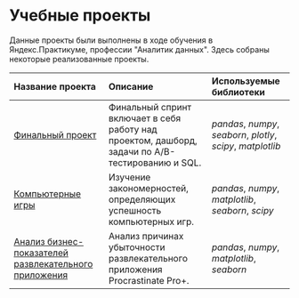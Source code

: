 # Учебные проекты
Данные проекты были выполнены в ходе обучения в Яндекс.Практикуме, профессии "Аналитик данных".
Здесь собраны некоторые реализованные проекты.

| Название проекта | Описание | Используемые библиотеки | 
| :---------------------- | :---------------------- | :---------------------- |
| [Финальный проект](https://github.com/SvetaLS/Data-Analyst/tree/main/Final%20Project) | Финальный спринт включает в себя работу над проектом, дашборд, задачи по A/B-тестированию и SQL.| *pandas*, *numpy*, *seaborn*, *plotly*, *scipy*, *matplotlib* |
|[Компьютерные игры](https://github.com/SvetaLS/Data-Analyst/tree/main/Games)| Изучение закономерностей, определяющих успешность компьютерных игр.  | *pandas*, *numpy*, *matplotlib*, *seaborn*, *scipy* |
|[Анализ бизнес-показателей развлекательного приложения](https://github.com/SvetaLS/Data-Analyst/tree/main/analysis%20of%20business%20indicators) | Анализ причинах убыточности развлекательного приложения Procrastinate Pro+. |*pandas*, *numpy*, *matplotlib*, *seaborn*|
 
